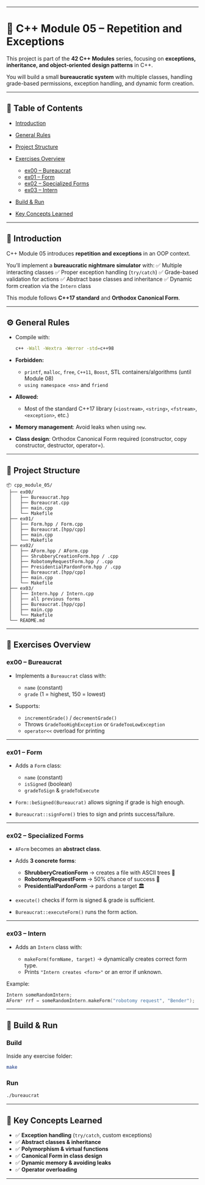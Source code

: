 
---

# 📂 C++ Module 05 – Repetition and Exceptions

This project is part of the **42 C++ Modules** series, focusing on **exceptions, inheritance, and object-oriented design patterns** in C++.

You will build a small **bureaucratic system** with multiple classes, handling grade-based permissions, exception handling, and dynamic form creation.

---

## 📌 Table of Contents

* [Introduction](#-introduction)
* [General Rules](#-general-rules)
* [Project Structure](#-project-structure)
* [Exercises Overview](#-exercises-overview)

  * [ex00 – Bureaucrat](#ex00--bureaucrat)
  * [ex01 – Form](#ex01--form)
  * [ex02 – Specialized Forms](#ex02--specialized-forms)
  * [ex03 – Intern](#ex03--intern)
* [Build & Run](#-build--run)
* [Key Concepts Learned](#-key-concepts-learned)

---

## 📖 Introduction

C++ Module 05 introduces **repetition and exceptions** in an OOP context.

You’ll implement a **bureaucratic nightmare simulator** with:
✅ Multiple interacting classes
✅ Proper exception handling (`try/catch`)
✅ Grade-based validation for actions
✅ Abstract base classes and inheritance
✅ Dynamic form creation via the `Intern` class

This module follows **C++17 standard** and **Orthodox Canonical Form**.

---

## ⚙️ General Rules

* Compile with:

  ```bash
  c++ -Wall -Wextra -Werror -std=c++98
  ```

* **Forbidden:**

  * `printf`, `malloc`, `free`, `C++11`, `Boost`, STL containers/algorithms (until Module 08)
  * `using namespace <ns>` and `friend`

* **Allowed:**

  * Most of the standard C++17 library (`<iostream>`, `<string>`, `<fstream>`, `<exception>`, etc.)

* **Memory management**: Avoid leaks when using `new`.

* **Class design**: Orthodox Canonical Form required (constructor, copy constructor, destructor, operator=).

---

## 📂 Project Structure

```
📦 cpp_module_05/
 ├── ex00/
 │   ├── Bureaucrat.hpp
 │   ├── Bureaucrat.cpp
 │   ├── main.cpp
 │   └── Makefile
 ├── ex01/
 │   ├── Form.hpp / Form.cpp
 │   ├── Bureaucrat.[hpp/cpp]
 │   ├── main.cpp
 │   └── Makefile
 ├── ex02/
 │   ├── AForm.hpp / AForm.cpp
 │   ├── ShrubberyCreationForm.hpp / .cpp
 │   ├── RobotomyRequestForm.hpp / .cpp
 │   ├── PresidentialPardonForm.hpp / .cpp
 │   ├── Bureaucrat.[hpp/cpp]
 │   ├── main.cpp
 │   └── Makefile
 ├── ex03/
 │   ├── Intern.hpp / Intern.cpp
 │   ├── all previous forms
 │   ├── Bureaucrat.[hpp/cpp]
 │   ├── main.cpp
 │   └── Makefile
 └── README.md
```

---

## 📝 Exercises Overview

### **ex00 – Bureaucrat**

* Implements a `Bureaucrat` class with:

  * `name` (constant)
  * `grade` (1 = highest, 150 = lowest)
* Supports:

  * `incrementGrade()` / `decrementGrade()`
  * Throws `GradeTooHighException` or `GradeTooLowException`
  * `operator<<` overload for printing

---

### **ex01 – Form**

* Adds a `Form` class:

  * `name` (constant)
  * `isSigned` (boolean)
  * `gradeToSign` & `gradeToExecute`
* `Form::beSigned(Bureaucrat)` allows signing if grade is high enough.
* `Bureaucrat::signForm()` tries to sign and prints success/failure.

---

### **ex02 – Specialized Forms**

* `AForm` becomes an **abstract class**.
* Adds **3 concrete forms**:

  * **ShrubberyCreationForm** → creates a file with ASCII trees 🌳
  * **RobotomyRequestForm** → 50% chance of success 🤖
  * **PresidentialPardonForm** → pardons a target 🏛️
* `execute()` checks if form is signed & grade is sufficient.
* `Bureaucrat::executeForm()` runs the form action.

---

### **ex03 – Intern**

* Adds an `Intern` class with:

  * `makeForm(formName, target)` → dynamically creates correct form type.
  * Prints `"Intern creates <form>"` or an error if unknown.

Example:

```cpp
Intern someRandomIntern;
AForm* rrf = someRandomIntern.makeForm("robotomy request", "Bender");
```

---

## 🚀 Build & Run

### Build

Inside any exercise folder:

```bash
make
```

### Run

```bash
./bureaucrat
```

---

## 🧠 Key Concepts Learned

* ✅ **Exception handling** (`try/catch`, custom exceptions)
* ✅ **Abstract classes & inheritance**
* ✅ **Polymorphism & virtual functions**
* ✅ **Canonical Form in class design**
* ✅ **Dynamic memory & avoiding leaks**
* ✅ **Operator overloading**

---
